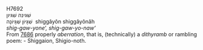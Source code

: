 <body>
  <p>H7692<br>  שׁגּינה    שׁגּיון  <br> שִׁגָּיוֹן  שִׁגָּיוֹנָה  ‎  shiggâyôn  shiggâyônâh  <br><i>shig-gaw-yone‘,</i> <i>shig-gaw-yo-naw‘ </i><br>From <a href="h7686.htm">7686</a>  properly <i>aberration</i>, that is, (technically) a <i>dithyramb</i> or rambling poem: - Shiggaion, Shigio-noth.<br></p>
 </body>